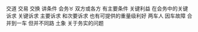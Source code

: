 交道 交易 交换 讲条件 会务♉︎
双方或各方 有主要条件 关键利益 在会务中的关键诉求
关键诉求 主要诉求 和次要诉求
也有可提供的重量级利好
两车人 因车故障 合并到一车 但并不同路
土象 关于务实的问题

